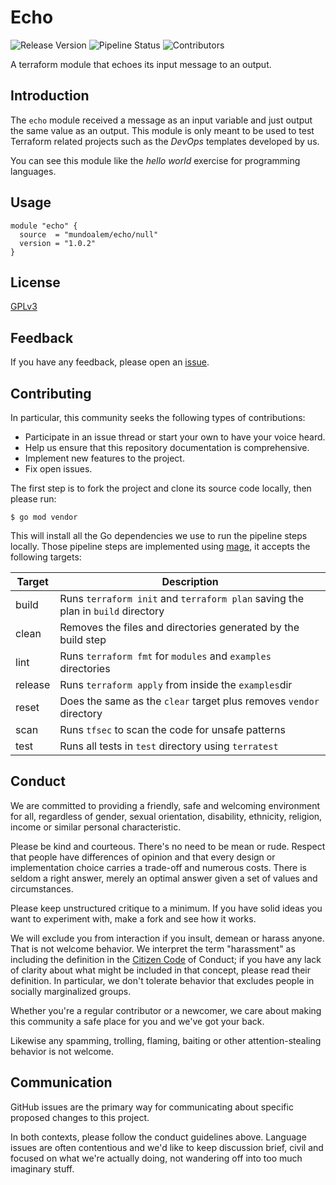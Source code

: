 # Echo

![Release Version](https://img.shields.io/github/v/release/mundoalem/terraform-null-echo)
![Pipeline Status](https://github.com/mundoalem/terraform-null-echo/actions/workflows/pipeline.yml/badge.svg)
![Contributors](https://img.shields.io/github/contributors/mundoalem/terraform-null-echo)

A terraform module that echoes its input message to an output.

## Introduction

The `echo` module received a message as an input variable and just output the
same value as an output. This module is only meant to be used to test Terraform
related projects such as the *DevOps* templates developed by us.

You can see this module like the *hello world* exercise for programming
languages.

## Usage

```
module "echo" {
  source  = "mundoalem/echo/null"
  version = "1.0.2"
}
```

## License

[GPLv3](https://choosealicense.com/licenses/gpl-3.0/)

## Feedback

If you have any feedback, please open an [issue](https://github.com/mundoalem/terraform-null-echo/issues).

## Contributing

In particular, this community seeks the following types of contributions:

- Participate in an issue thread or start your own to have your voice heard.
- Help us ensure that this repository documentation is comprehensive.
- Implement new features to the project.
- Fix open issues.

The first step is to fork the project and clone its source code locally, then
please run:

```
$ go mod vendor
```

This will install all the Go dependencies we use to run the pipeline steps
locally. Those pipeline steps are implemented using [mage](https://magefile.org/),
it accepts the following targets:

| Target   | Description                                                                     |
| -------- | ------------------------------------------------------------------------------- |
| build    | Runs `terraform init` and `terraform plan` saving the plan in `build` directory |
| clean    | Removes the files and directories generated by the build step                   |
| lint     | Runs `terraform fmt` for `modules` and `examples` directories                   |
| release  | Runs `terraform apply` from inside the `examples`dir                            |
| reset    | Does the same as the `clear` target plus removes `vendor` directory             |
| scan     | Runs `tfsec` to scan the code for unsafe patterns                               |
| test     | Runs all tests in `test` directory using `terratest`                            |

## Conduct

We are committed to providing a friendly, safe and welcoming environment for
all, regardless of gender, sexual orientation, disability, ethnicity,
religion, income or similar personal characteristic.

Please be kind and courteous. There's no need to be mean or rude. Respect that
people have differences of opinion and that every design or implementation
choice carries a trade-off and numerous costs. There is seldom a right answer,
merely an optimal answer given a set of values and circumstances.

Please keep unstructured critique to a minimum. If you have solid ideas you
want to experiment with, make a fork and see how it works.

We will exclude you from interaction if you insult, demean or harass anyone.
That is not welcome behavior. We interpret the term "harassment" as including
the definition in the [Citizen Code](http://citizencodeofconduct.org/) of
Conduct; if you have any lack of clarity about what might be included in that
concept, please read their definition. In particular, we don't tolerate
behavior that excludes people in socially marginalized groups.

Whether you're a regular contributor or a newcomer, we care about making this
community a safe place for you and we've got your back.

Likewise any spamming, trolling, flaming, baiting or other attention-stealing
behavior is not welcome.

## Communication

GitHub issues are the primary way for communicating about specific proposed
changes to this project.

In both contexts, please follow the conduct guidelines above. Language issues
are often contentious and we'd like to keep discussion brief, civil and focused
on what we're actually doing, not wandering off into too much imaginary stuff.
